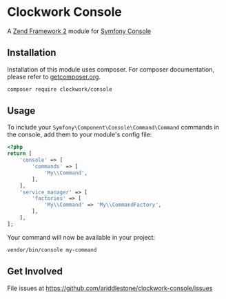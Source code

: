 # Clockwork Console

A [Zend Framework 2](https://github.com/zendframework) module for [Symfony Console](https://github.com/symfony/console)

## Installation

Installation of this module uses composer. For composer documentation, please refer to
[getcomposer.org](http://getcomposer.org/).

```sh
composer require clockwork/console
```

## Usage

To include your `Symfony\Component\Console\Command\Command` commands in the console, add them to your module's config file:

```php
<?php
return [
    'console' => [
        'commands' => [
            'My\\Command',
        ],
    ],
    'service_manager' => [
        'factories' => [
            'My\\Command' => 'My\\CommandFactory',
        ],
    ],
];
```

Your command will now be available in your project:
```sh
vendor/bin/console my-command
```

## Get Involved

File issues at https://github.com/ariddlestone/clockwork-console/issues
